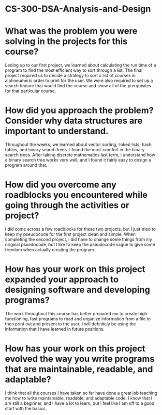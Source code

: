 # CS-300-DSA-Analysis-and-Design
# What was the problem you were solving in the projects for this course?

Leding up to our first project, we learned about calculating the run time of a program to find the most efficient way to sort through a list. The final project required us to decide a strategy to sort a list of courses in alphneumeric order to print for the user. We were also required to set up a search feature that would find the course and show all of the prerquisites for that particular course.

# How did you approach the problem? Consider why data structures are important to understand.

Throughout the weeks, we learned about vector sorting, linked lists, hash tables, and binary search trees. I found the most comfort in the binary search trees. After taking discrete mathematics last term, I understand how a binary search tree works very well, and I found it fairly easy to design a program around that.

# How did you overcome any roadblocks you encountered while going through the activities or project?

I did come across a few roadblocks for these two projects, but I just tried to keep my pseudocode for the first project clean and simple. When completing the second project, I did have to change some things from my original psuedocode, but I like to keep the pseudocode vague to give some freedom when actually creating the program.

# How has your work on this project expanded your approach to designing software and developing programs?

The work throughout this course has better prepared me to create high functioning, fast programs to read and organize information from a file to then print out and present to the user. I will definitely be using the information that I have learned in future positions.

# How has your work on this project evolved the way you write programs that are maintainable, readable, and adaptable?

I think that all the courses I have taken so far have done a great job teaching me how to write maintainable, readable, and adaptable code. I know that I am still a beginner, and I have a lot to learn, but I feel like I am off to a good start with the basics.
